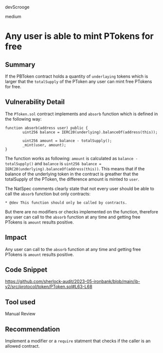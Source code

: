 devScrooge

medium

# Any user is able to mint PTokens for free

## Summary
If the PBToken contract holds a quantity of `underlaying` tokens which is larger that the `totalSupply` of the PToken any user can mint free PTokens for free.

## Vulnerability Detail
The `PToken.sol` contract implements and `absorb` function which is defined in the following way:

```solidity
function absorb(address user) public {
        uint256 balance = IERC20(underlying).balanceOf(address(this));

        uint256 amount = balance - totalSupply();
        _mint(user, amount);
}
```

The function works as following: `amount` is calculated as `balance - totalSupply()` and `balance` is `uint256 balance = IERC20(underlying).balanceOf(address(this))`. This means that if the balance of the underlying token in the contract is greather that the totalSupply of the PToken, the difference amount is minted to `user`.

The NatSpec comments clearly state that not every user should be able to call the `absorb` function but only contracts:

`* @dev This function should only be called by contracts.`

But there are no modifiers or checks implemented on the function, therefore any user can call to the `absorb` function at any time and getting free PTokens is `amount` results positive.

## Impact
Any user can call to the `absorb` function at any time and getting free PTokens is `amount` results positive.


## Code Snippet
https://github.com/sherlock-audit/2023-05-ironbank/blob/main/ib-v2/src/protocol/token/PToken.sol#L63-L68

## Tool used

Manual Review

## Recommendation
Implement a modifier or a `require` statment that checks if the caller is an allowed contract.